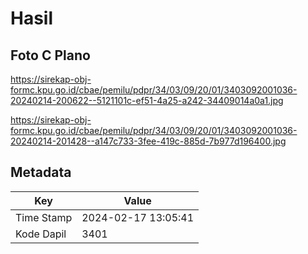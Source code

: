 # Hasil

## Foto C Plano

https://sirekap-obj-formc.kpu.go.id/cbae/pemilu/pdpr/34/03/09/20/01/3403092001036-20240214-200622--5121101c-ef51-4a25-a242-34409014a0a1.jpg

https://sirekap-obj-formc.kpu.go.id/cbae/pemilu/pdpr/34/03/09/20/01/3403092001036-20240214-201428--a147c733-3fee-419c-885d-7b977d196400.jpg


## Metadata

| Key        | Value               |
| ---------- | ------------------- |
| Time Stamp | 2024-02-17 13:05:41 |
| Kode Dapil | 3401                |



